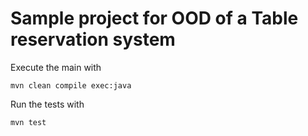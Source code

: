 # Sample project for OOD of a Table reservation system

Execute the main with 
```
mvn clean compile exec:java
```

Run the tests with
```
mvn test
```
